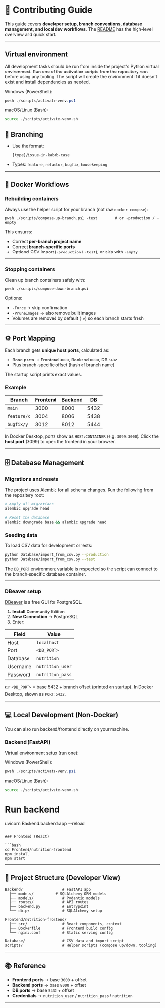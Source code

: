 # 🤝 Contributing Guide

This guide covers **developer setup, branch conventions, database management, and local dev workflows**.
The [README](README.md) has the high-level overview and quick start.

---

## Virtual environment

All development tasks should be run from inside the project's Python virtual environment.
Run one of the activation scripts from the repository root before using any tooling.
The script will create the environment if it doesn't exist and install dependencies as needed.

Windows (PowerShell):

```powershell
pwsh ./scripts/activate-venv.ps1
```

macOS/Linux (Bash):

```bash
source ./scripts/activate-venv.sh
```

## 🔀 Branching

* Use the format:

  ```
  [type]/issue-in-kabob-case
  ```
* Types: `feature`, `refactor`, `bugfix`, `housekeeping`

---

## 🐳 Docker Workflows

### Rebuilding containers

Always use the helper script for your branch (not raw `docker compose`):

```pwsh
pwsh ./scripts/compose-up-branch.ps1 -test        # or -production / -empty
```

This ensures:

* Correct **per-branch project name**
* Correct **branch-specific ports**
* Optional CSV import (`-production` / `-test`), or skip with `-empty`

---

### Stopping containers

Clean up branch containers safely with:

```pwsh
pwsh ./scripts/compose-down-branch.ps1
```

Options:

* `-Force` → skip confirmation
* `-PruneImages` → also remove built images
* Volumes are removed by default (`-v`) so each branch starts fresh

---

## ⚙️ Port Mapping

Each branch gets **unique host ports**, calculated as:

* Base ports → Frontend `3000`, Backend `8000`, DB `5432`
* Plus branch-specific offset (hash of branch name)

The startup script prints exact values.

### Example

| Branch      | Frontend | Backend | DB   |
| ----------- | -------- | ------- | ---- |
| `main`      | 3000     | 8000    | 5432 |
| `feature/x` | 3004     | 8006    | 5438 |
| `bugfix/y`  | 3012     | 8012    | 5444 |

In Docker Desktop, ports show as `HOST:CONTAINER` (e.g. `3099:3000`).
Click the **host port** (3099) to open the frontend in your browser.

---

## 🗄️ Database Management

### Migrations and resets

The project uses [Alembic](https://alembic.sqlalchemy.org/) for all schema
changes. Run the following from the repository root:

```bash
# Apply all migrations
alembic upgrade head

# Reset the database
alembic downgrade base && alembic upgrade head
```

### Seeding data

To load CSV data for development or tests:

```bash
python Database/import_from_csv.py --production
python Database/import_from_csv.py --test
```

The `DB_PORT` environment variable is respected so the script can connect to the
branch-specific database container.

---

### DBeaver setup

[DBeaver](https://dbeaver.io/download/) is a free GUI for PostgreSQL.

1. **Install** Community Edition
2. **New Connection** → PostgreSQL
3. Enter:

| Field    | Value            |
| -------- | ---------------- |
| Host     | `localhost`      |
| Port     | `<DB_PORT>`      |
| Database | `nutrition`      |
| Username | `nutrition_user` |
| Password | `nutrition_pass` |

👉 `<DB_PORT>` = base 5432 + branch offset (printed on startup).
In Docker Desktop, shown as `PORT:5432`.

---

## 💻 Local Development (Non-Docker)

You can also run backend/frontend directly on your machine.

### Backend (FastAPI)

Virtual environment setup (run one):

Windows (PowerShell):

```powershell
pwsh ./scripts/activate-venv.ps1
```

macOS/Linux (Bash):

```bash
source ./scripts/activate-venv.sh
```

# Run backend
uvicorn Backend.backend:app --reload
```

### Frontend (React)

```bash
cd Frontend/nutrition-frontend
npm install
npm start
```

---

## 🧩 Project Structure (Developer View)

```
Backend/                  # FastAPI app
  ├── models/          # SQLAlchemy ORM models
  ├── models/             # Pydantic models
  ├── routes/             # API routes
  ├── backend.py          # Entrypoint
  └── db.py               # SQLAlchemy setup

Frontend/nutrition-frontend/
  ├── src/                # React components, context
  ├── Dockerfile          # Frontend build config
  └── nginx.conf          # Static serving config

Database/                 # CSV data and import script
scripts/                  # Helper scripts (compose up/down, tooling)
```

---

## 📚 Reference

* **Frontend ports** → base `3000` + offset
* **Backend ports** → base `8000` + offset
* **DB ports** → base `5432` + offset
* **Credentials** → `nutrition_user` / `nutrition_pass` / `nutrition`

---